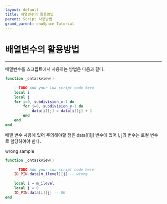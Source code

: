 ```yaml
---
layout: default
title: 배열변수의 활용방법
parent: Script 사용방법
grand_parent: enuSpace Tutorial
---
```


# 배열변수의 활용방법

---

배열변수를 스크립트에서 사용하는 방법은 다음과 같다.

```lua
function _ontaskview()
	
	--TODO Add your lua script code here
	local i
	local j
	for i=0, subdivision_x-1 do
		for j=0, subdivision_y-1 do
			data[i][j] = data[i][j] + 1
		end
	end
end
```

배열 변수 사용에 있어 주의해야할 점은 data\[i\]\[j\] 변수에 있어 i, j의 변수는 로컬 변수로 할당하여야 한다. 



wrong sample

```lua
function _ontaskview()
	
	--TODO Add your lua script code here
	ID_PIN.data[m_ilevel][j] -- wrong
	
	local i = m_ilevel
	local j = 0
	ID_PIN.data[i][j] -- OK
end
```



